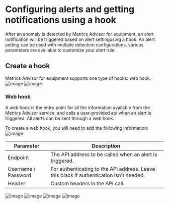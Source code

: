 # Configuring alerts and getting notifications using a hook
After an anomaly is detected by Metrics Advisor for equipment, an alert notification will be triggered based on alert settingusing a hook. An alert setting can be used with multiple detection configurations, various parameters are available to customize your alert rule. 

 

## Create a hook

Metrics Advisor for equipment supports one type of hooks: web hook. 
![image](https://user-images.githubusercontent.com/36343326/176588851-4f6c3e5c-dfb7-4500-854b-07552cfb0689.png)
![image](https://user-images.githubusercontent.com/36343326/176588951-7211f100-dfca-4732-9080-2fea67ecf374.png)



### Web hook

A web hook is the entry point for all the information available from the Metrics Advisor service, and calls a user-provided api when an alert is triggered. All alerts can be sent through a web hook.

To create a web hook, you will need to add the following information:
![image](https://user-images.githubusercontent.com/36343326/176589224-644b7bf0-565f-4c38-aa7d-53ae9929aa98.png)


| Parameter           | Description                                                  |
| ------------------- | ------------------------------------------------------------ |
| Endpoint            | The API address to be called when an alert is triggered.     |
| Username / Password | For authenticating to the API address. Leave this black if authentication isn't needed. |
| Header              | Custom headers in the API call.                              |

![image](https://user-images.githubusercontent.com/36343326/176591650-a9007c26-a009-4a30-8d06-d30a6f90bb47.png)
![image](https://user-images.githubusercontent.com/36343326/176591665-53329e17-851a-4ecd-bbe3-ab344d039561.png)
![image](https://user-images.githubusercontent.com/36343326/176591680-a4d31a3f-bd5b-49ca-9179-ac1c6806ffaf.png)
![image](https://user-images.githubusercontent.com/36343326/176591694-c4da8a61-7a89-4e64-9e53-f229b2e66be2.png)

